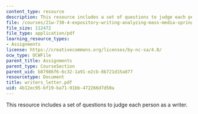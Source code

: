 ```yaml
---
content_type: resource
description: This resource includes a set of questions to judge each person as a writer.
file: /courses/21w-730-4-expository-writing-analyzing-mass-media-spring-2001/4b12ec95bf19ba7191bb472266d7d50a_writers_letter.pdf
file_size: 112472
file_type: application/pdf
learning_resource_types:
- Assignments
license: https://creativecommons.org/licenses/by-nc-sa/4.0/
ocw_type: OCWFile
parent_title: Assignments
parent_type: CourseSection
parent_uid: b87986f6-6c32-1a91-e2cb-8b721d15a877
resourcetype: Document
title: writers_letter.pdf
uid: 4b12ec95-bf19-ba71-91bb-472266d7d50a
---
```

This resource includes a set of questions to judge each person as a writer.